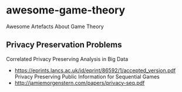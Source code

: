 # awesome-game-theory
Awesome Artefacts About Game Theory

## Privacy Preservation Problems

Correlated Privacy Preserving Analysis in Big Data 
- https://eprints.lancs.ac.uk/id/eprint/86592/1/accepted_version.pdf
Privacy Preserving Public Information for Sequential Games 
- http://jamiemorgenstern.com/papers/privacy-seq.pdf
